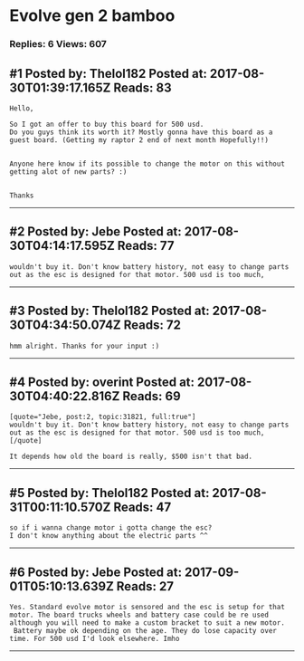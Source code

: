 # Evolve gen 2 bamboo

### Replies: 6 Views: 607

## \#1 Posted by: Thelol182 Posted at: 2017-08-30T01:39:17.165Z Reads: 83

```
Hello,

So I got an offer to buy this board for 500 usd.
Do you guys think its worth it? Mostly gonna have this board as a guest board. (Getting my raptor 2 end of next month Hopefully!!)


Anyone here know if its possible to change the motor on this without getting alot of new parts? :)


Thanks
```

---
## \#2 Posted by: Jebe Posted at: 2017-08-30T04:14:17.595Z Reads: 77

```
wouldn't buy it. Don't know battery history, not easy to change parts out as the esc is designed for that motor. 500 usd is too much,
```

---
## \#3 Posted by: Thelol182 Posted at: 2017-08-30T04:34:50.074Z Reads: 72

```
hmm alright. Thanks for your input :)
```

---
## \#4 Posted by: overint Posted at: 2017-08-30T04:40:22.816Z Reads: 69

```
[quote="Jebe, post:2, topic:31821, full:true"]
wouldn't buy it. Don't know battery history, not easy to change parts out as the esc is designed for that motor. 500 usd is too much,
[/quote]

It depends how old the board is really, $500 isn't that bad.
```

---
## \#5 Posted by: Thelol182 Posted at: 2017-08-31T00:11:10.570Z Reads: 47

```
so if i wanna change motor i gotta change the esc? 
I don't know anything about the electric parts ^^
```

---
## \#6 Posted by: Jebe Posted at: 2017-09-01T05:10:13.639Z Reads: 27

```
Yes. Standard evolve motor is sensored and the esc is setup for that motor. The board trucks wheels and battery case could be re used although you will need to make a custom bracket to suit a new motor. 
 Battery maybe ok depending on the age. They do lose capacity over time. For 500 usd I'd look elsewhere. Imho
```

---

